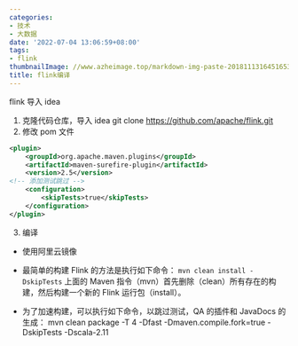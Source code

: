 ```yaml
---
categories:
- 技术
- 大数据
date: '2022-07-04 13:06:59+08:00'
tags:
- flink
thumbnailImage: //www.azheimage.top/markdown-img-paste-20181113164516536.png
title: flink编译
---
```


flink 导入 idea

<!--more-->

1. 克隆代码仓库，导入 idea
   git clone https://github.com/apache/flink.git
2. 修改 pom 文件

```xml
<plugin>
    <groupId>org.apache.maven.plugins</groupId>
    <artifactId>maven-surefire-plugin</artifactId>
    <version>2.5</version>
<!-- 添加测试跳过 -->
    <configuration>
        <skipTests>true</skipTests>
    </configuration>
</plugin>
```

3. 编译

- 使用阿里云镜像
- 最简单的构建 Flink 的方法是执行如下命令：
  `mvn clean install -DskipTests`
  上面的 Maven 指令（mvn）首先删除（clean）所有存在的构建，然后构建一个新的 Flink 运行包（install）。

- 为了加速构建，可以执行如下命令，以跳过测试，QA 的插件和 JavaDocs 的生成：
  mvn clean package -T 4 -Dfast -Dmaven.compile.fork=true -DskipTests -Dscala-2.11
